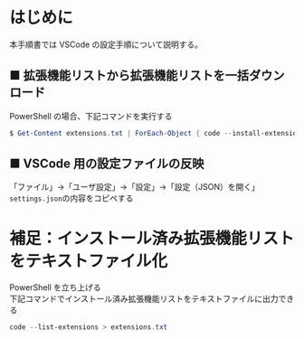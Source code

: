 # はじめに

本手順書では VSCode の設定手順について説明する。

## ■ 拡張機能リストから拡張機能リストを一括ダウンロード

PowerShell の場合、下記コマンドを実行する

```powershell
$ Get-Content extensions.txt | ForEach-Object { code --install-extension $_ }
```

## ■ VSCode 用の設定ファイルの反映

「ファイル」→「ユーザ設定」→「設定」→「設定（JSON）を開く」  
`settings.json`の内容をコピペする

# 補足：インストール済み拡張機能リストをテキストファイル化

PowerShell を立ち上げる  
下記コマンドでインストール済み拡張機能リストをテキストファイルに出力できる

```powershell
code --list-extensions > extensions.txt
```
